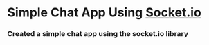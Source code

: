 <h1> Simple Chat App Using <a href="https://socket.io/"> Socket.io</a> </h1>

<h3>Created a simple chat app using the socket.io library </h3>



